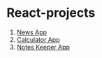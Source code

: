 # React-projects

1. [News App](https://news-app-prajwal.netlify.app/)
2. [Calculator App](https://calculator-prajwal-06.netlify.app/)
2. [Notes Keeper App](https://notes-keeper-prajwal.netlify.app/)
